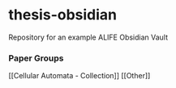 # thesis-obsidian
Repository for an example ALIFE Obsidian Vault 

### Paper Groups
[[Cellular Automata - Collection]]
[[Other]]
